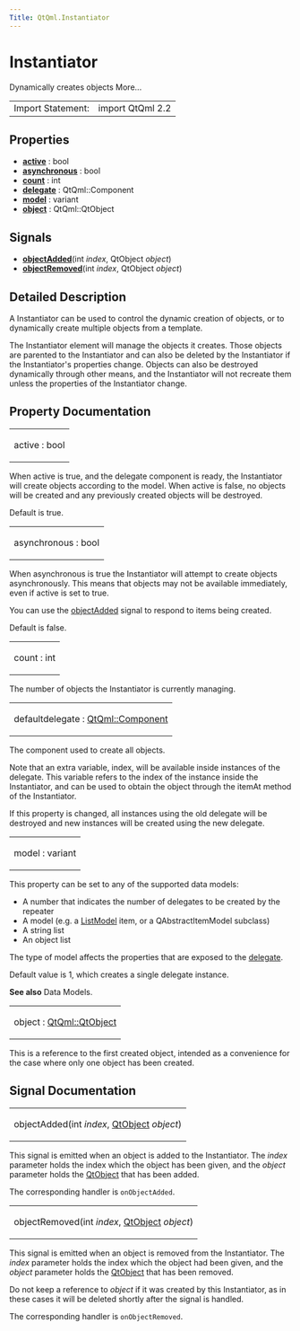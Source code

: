 ```yaml
---
Title: QtQml.Instantiator
---
```

        
Instantiator
============

<span class="subtitle"></span>
Dynamically creates objects More...

|                   |                  |
|-------------------|------------------|
| Import Statement: | import QtQml 2.2 |

<span id="properties"></span>
Properties
----------

-   ****[active](#active-prop)**** : bool
-   ****[asynchronous](#asynchronous-prop)**** : bool
-   ****[count](#count-prop)**** : int
-   ****[delegate](#delegate-prop)**** : QtQml::Component
-   ****[model](#model-prop)**** : variant
-   ****[object](#object-prop)**** : QtQml::QtObject

<span id="signals"></span>
Signals
-------

-   ****[objectAdded](#objectAdded-signal)****(int *index*, QtObject *object*)
-   ****[objectRemoved](#objectRemoved-signal)****(int *index*, QtObject *object*)

<span id="details"></span>
Detailed Description
--------------------

A Instantiator can be used to control the dynamic creation of objects, or to dynamically create multiple objects from a template.

The Instantiator element will manage the objects it creates. Those objects are parented to the Instantiator and can also be deleted by the Instantiator if the Instantiator's properties change. Objects can also be destroyed dynamically through other means, and the Instantiator will not recreate them unless the properties of the Instantiator change.

Property Documentation
----------------------

<table>
<colgroup>
<col width="100%" />
</colgroup>
<tbody>
<tr class="odd">
<td><p><span id="active-prop"></span><span class="name">active</span> : <span class="type">bool</span></p></td>
</tr>
</tbody>
</table>

When active is true, and the delegate component is ready, the Instantiator will create objects according to the model. When active is false, no objects will be created and any previously created objects will be destroyed.

Default is true.

<table>
<colgroup>
<col width="100%" />
</colgroup>
<tbody>
<tr class="odd">
<td><p><span id="asynchronous-prop"></span><span class="name">asynchronous</span> : <span class="type">bool</span></p></td>
</tr>
</tbody>
</table>

When asynchronous is true the Instantiator will attempt to create objects asynchronously. This means that objects may not be available immediately, even if active is set to true.

You can use the [objectAdded](#objectAdded-signal) signal to respond to items being created.

Default is false.

<table>
<colgroup>
<col width="100%" />
</colgroup>
<tbody>
<tr class="odd">
<td><p><span id="count-prop"></span><span class="name">count</span> : <span class="type">int</span></p></td>
</tr>
</tbody>
</table>

The number of objects the Instantiator is currently managing.

<table>
<colgroup>
<col width="100%" />
</colgroup>
<tbody>
<tr class="odd">
<td><p><span id="delegate-prop"></span><span class="qmldefault">default</span><span class="name">delegate</span> : <span class="type"><a href="QtQml.Component.md">QtQml::Component</a></span></p></td>
</tr>
</tbody>
</table>

The component used to create all objects.

Note that an extra variable, index, will be available inside instances of the delegate. This variable refers to the index of the instance inside the Instantiator, and can be used to obtain the object through the itemAt method of the Instantiator.

If this property is changed, all instances using the old delegate will be destroyed and new instances will be created using the new delegate.

<table>
<colgroup>
<col width="100%" />
</colgroup>
<tbody>
<tr class="odd">
<td><p><span id="model-prop"></span><span class="name">model</span> : <span class="type">variant</span></p></td>
</tr>
</tbody>
</table>

This property can be set to any of the supported data models:

-   A number that indicates the number of delegates to be created by the repeater
-   A model (e.g. a [ListModel](../QtQml.ListModel.md) item, or a QAbstractItemModel subclass)
-   A string list
-   An object list

The type of model affects the properties that are exposed to the [delegate](#delegate-prop).

Default value is 1, which creates a single delegate instance.

**See also** Data Models.

<table>
<colgroup>
<col width="100%" />
</colgroup>
<tbody>
<tr class="odd">
<td><p><span id="object-prop"></span><span class="name">object</span> : <span class="type"><a href="QtQml.QtObject.md">QtQml::QtObject</a></span></p></td>
</tr>
</tbody>
</table>

This is a reference to the first created object, intended as a convenience for the case where only one object has been created.

Signal Documentation
--------------------

<table>
<colgroup>
<col width="100%" />
</colgroup>
<tbody>
<tr class="odd">
<td><p><span id="objectAdded-signal"></span><span class="name">objectAdded</span>(<span class="type">int</span> <em>index</em>, <span class="type"><a href="QtQml.QtObject.md">QtObject</a></span> <em>object</em>)</p></td>
</tr>
</tbody>
</table>

This signal is emitted when an object is added to the Instantiator. The *index* parameter holds the index which the object has been given, and the *object* parameter holds the [QtObject](../QtQml.QtObject.md) that has been added.

The corresponding handler is `onObjectAdded`.

<table>
<colgroup>
<col width="100%" />
</colgroup>
<tbody>
<tr class="odd">
<td><p><span id="objectRemoved-signal"></span><span class="name">objectRemoved</span>(<span class="type">int</span> <em>index</em>, <span class="type"><a href="QtQml.QtObject.md">QtObject</a></span> <em>object</em>)</p></td>
</tr>
</tbody>
</table>

This signal is emitted when an object is removed from the Instantiator. The *index* parameter holds the index which the object had been given, and the *object* parameter holds the [QtObject](../QtQml.QtObject.md) that has been removed.

Do not keep a reference to *object* if it was created by this Instantiator, as in these cases it will be deleted shortly after the signal is handled.

The corresponding handler is `onObjectRemoved`.

